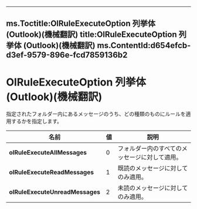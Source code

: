 

---
ms.Toctitle:OlRuleExecuteOption 列挙体 (Outlook)(機械翻訳)
title:OlRuleExecuteOption 列挙体 (Outlook)(機械翻訳)
ms.ContentId:d654efcb-d3ef-9579-896e-fcd7859136b2
---
# OlRuleExecuteOption 列挙体 (Outlook)(機械翻訳)




指定されたフォルダー内にあるメッセージのうち、どの種類のものにルールを適用するかを指定します。

|**名前**|**値**|**説明**|
|---|---|---|
|**olRuleExecuteAllMessages**|0|フォルダー内のすべてのメッセージに対して適用。|
|**olRuleExecuteReadMessages**|1|既読のメッセージに対してのみ適用。|
|**olRuleExecuteUnreadMessages**|2|未読のメッセージに対してのみ適用。|




